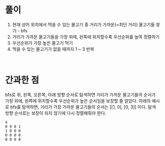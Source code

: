 # 풀이

1. 현재 상어 위치에서 먹을 수 있는 물고기 중 거리가 가까운(=최단 거리) 물고기들 찾기 - bfs
2. 거리가 가까운 물고기들을 가장 위에, 왼쪽에 위치할수록 우선순위를 높여 정렬하기
3. 우선순위가 가장 높은 물고기 먹기
4. 먹을 수 있는 물고기가 없을 때까지 1 ~ 3 반복

<br />

# 간과한 점

bfs로 위, 왼쪽, 오른쪽, 아래 방향 순서로 탐색하면 거리가 가까운 물고기들의 순서가 가장 위에, 왼쪽에 위치할수록 우선순위가 높은 순서임을 보장할 줄 알았다. 아래의 예시로 bfs를 탐색하면, 거리가 가장 가까운 물고기들의 순서는 [[1, 0], [0, 3]] 이다. 탐색 방향 순서로는 보장이 되지 않기에 다시 정렬해줘야 한다.

```
4
0 9 0 1
1 0 0 0
0 0 0 0
0 0 0 0
```
